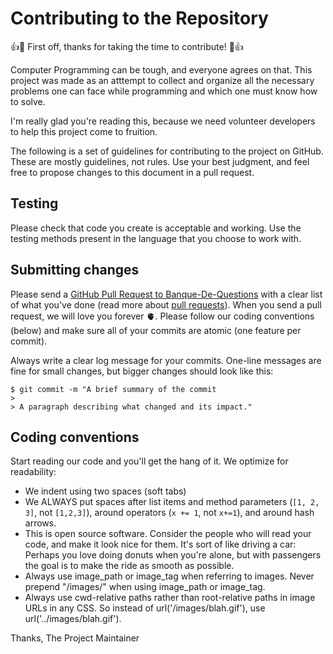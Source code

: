 # Contributing to the Repository

:+1::tada: First off, thanks for taking the time to contribute! :tada::+1:

Computer Programming can be tough, and everyone agrees on that.
This project was made as an atttempt to collect and organize all the necessary problems one can face while programming and which one must know how to solve.

I'm really glad you're reading this, because we need volunteer developers to help this project come to fruition.

The following is a set of guidelines for contributing to the project on GitHub.
These are mostly guidelines, not rules. Use your best judgment, and feel free to propose changes to this document in a pull request.

## Testing

Please check that code you create is acceptable and working.
Use the testing methods present in the language that you choose to work with.

## Submitting changes

Please send a [GitHub Pull Request to Banque-De-Questions](https://github.com/noviicee/Banque-De-Questions/pull/new/main) with a clear list of what you've done (read more about [pull requests](http://help.github.com/pull-requests/)).
When you send a pull request, we will love you forever 🫀. 
Please follow our coding conventions (below) and make sure all of your commits are atomic (one feature per commit).

Always write a clear log message for your commits. One-line messages are fine for small changes, but bigger changes should look like this:

    $ git commit -m "A brief summary of the commit
    > 
    > A paragraph describing what changed and its impact."

## Coding conventions

Start reading our code and you'll get the hang of it. We optimize for readability:

  * We indent using two spaces (soft tabs)
  * We ALWAYS put spaces after list items and method parameters (`[1, 2, 3]`, not `[1,2,3]`), around operators (`x += 1`, not `x+=1`), and around hash arrows.
  * This is open source software. Consider the people who will read your code, and make it look nice for them. It's sort of like driving a car: Perhaps you love doing donuts when you're alone, but with passengers the goal is to make the ride as smooth as possible.
  * Always use image_path or image_tag when referring to images. Never prepend "/images/" when using image_path or image_tag.
  * Always use cwd-relative paths rather than root-relative paths in image URLs in any CSS. So instead of url('/images/blah.gif'), use url('../images/blah.gif').

Thanks,
The Project Maintainer
